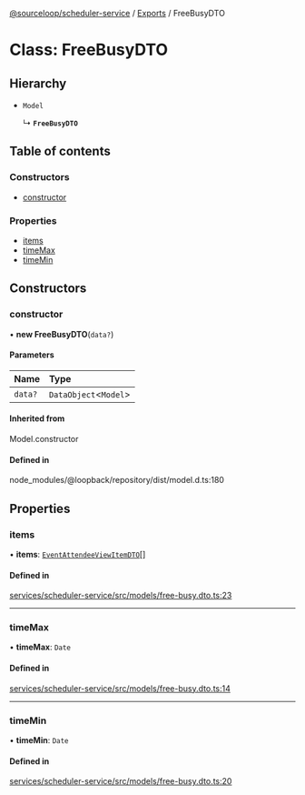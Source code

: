 [@sourceloop/scheduler-service](../README.md) / [Exports](../modules.md) / FreeBusyDTO

# Class: FreeBusyDTO

## Hierarchy

- `Model`

  ↳ **`FreeBusyDTO`**

## Table of contents

### Constructors

- [constructor](FreeBusyDTO.md#constructor)

### Properties

- [items](FreeBusyDTO.md#items)
- [timeMax](FreeBusyDTO.md#timemax)
- [timeMin](FreeBusyDTO.md#timemin)

## Constructors

### constructor

• **new FreeBusyDTO**(`data?`)

#### Parameters

| Name | Type |
| :------ | :------ |
| `data?` | `DataObject`<`Model`\> |

#### Inherited from

Model.constructor

#### Defined in

node_modules/@loopback/repository/dist/model.d.ts:180

## Properties

### items

• **items**: [`EventAttendeeViewItemDTO`](EventAttendeeViewItemDTO.md)[]

#### Defined in

[services/scheduler-service/src/models/free-busy.dto.ts:23](https://github.com/sourcefuse/loopback4-microservice-catalog/blob/93a7f917/services/scheduler-service/src/models/free-busy.dto.ts#L23)

___

### timeMax

• **timeMax**: `Date`

#### Defined in

[services/scheduler-service/src/models/free-busy.dto.ts:14](https://github.com/sourcefuse/loopback4-microservice-catalog/blob/93a7f917/services/scheduler-service/src/models/free-busy.dto.ts#L14)

___

### timeMin

• **timeMin**: `Date`

#### Defined in

[services/scheduler-service/src/models/free-busy.dto.ts:20](https://github.com/sourcefuse/loopback4-microservice-catalog/blob/93a7f917/services/scheduler-service/src/models/free-busy.dto.ts#L20)
